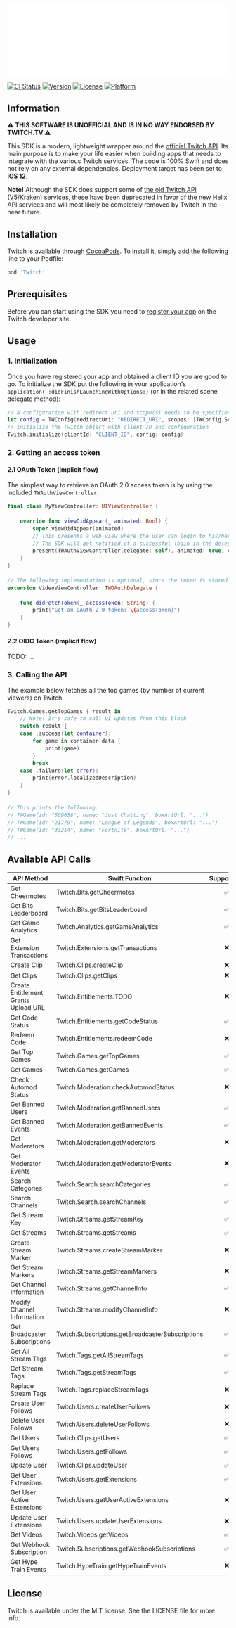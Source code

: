 ![Twitch banner](/Assets/twitch-header.svg "Twitch banner")

[![CI Status](https://img.shields.io/travis/43780301/Twitch.svg?style=flat)](https://travis-ci.org/43780301/Twitch)
[![Version](https://img.shields.io/cocoapods/v/Twitch.svg?style=flat)](https://cocoapods.org/pods/Twitch)
[![License](https://img.shields.io/cocoapods/l/Twitch.svg?style=flat)](https://cocoapods.org/pods/Twitch)
[![Platform](https://img.shields.io/cocoapods/p/Twitch.svg?style=flat)](https://cocoapods.org/pods/Twitch)

## Information

**⚠️ THIS SOFTWARE IS UNOFFICIAL AND IS IN NO WAY ENDORSED BY TWITCH.TV ⚠️**

This SDK is a modern, lightweight wrapper around the [official Twitch API](https://dev.twitch.tv/docs/api/). Its main purpose is to make your life easier when building apps that needs to integrate with the various Twitch services. The code is 100% Swift and does not rely on any external dependencies. Deployment target has been set to **iOS 12**.

**Note!** Although the SDK does support some of [the old Twitch API](https://dev.twitch.tv/docs/v5) (V5/Kraken) services, these have been deprecated in favor of the new Helix API services and will most likely be completely removed by Twitch in the near future.

## Installation
Twitch is available through [CocoaPods](https://cocoapods.org). To install
it, simply add the following line to your Podfile:

```ruby
pod 'Twitch'
```

## Prerequisites
Before you can start using the SDK you need to [register your app](https://dev.twitch.tv/docs/authentication#registration) on the Twitch developer site.

## Usage

### 1. Initialization
Once you have registered your app and obtained a client ID you are good to go. To initialize the SDK put the following in your application's ```application(_:didFinishLaunchingWithOptions:)``` (or in the related scene delegate method):

```swift
// A configuration with redirect uri and scope(s) needs to be specified
let config = TWConfig(redirectUri: "REDIRECT_URI", scopes: [TWConfig.Scope.openid])
// Initialize the Twitch object with client ID and configuration
Twitch.initialize(clientId: "CLIENT_ID", config: config)
```

### 2. Getting an access token
#### 2.1 OAuth Token (implicit flow)
The simplest way to retrieve an OAuth 2.0 access token is by using the included ```TWAuthViewController```:

```swift
final class MyViewController: UIViewController {

    override func viewDidAppear(_ animated: Bool) {
        super.viewDidAppear(animated)
        // This presents a web view where the user can login to his/her Twitch account
        // The SDK will get notified of a successful login in the delegate method didFetchOAuthToken
        present(TWAuthViewController(delegate: self), animated: true, completion: nil)
    }
}

// The following implementation is optional, since the token is stored automatically by the SDK
extension VideoViewController: TWOAuthDelegate {
    
    func didFetchToken(_ accessToken: String) {
        print("Got an OAuth 2.0 token: \(accessToken)")
    }
}
```

#### 2.2 OIDC Token (implicit flow)
TODO: ...

### 3. Calling the API
The example below fetches all the top games (by number of current viewers) on Twitch.

```swift
Twitch.Games.getTopGames { result in
    // Note! It's safe to call UI updates from this block
    switch result {
    case .success(let container):
        for game in container.data {
            print(game)
        }
        break
    case .failure(let error):
        print(error.localizedDescription)
    }
}

// This prints the following:
// TWGame(id: "509658", name: "Just Chatting", boxArtUrl: "...")
// TWGame(id: "21779", name: "League of Legends", boxArtUrl: "...")
// TWGame(id: "33214", name: "Fortnite", boxArtUrl: "...")
// ...
```

## Available API Calls

| API Method | Swift Function | Supported? |
| ------------- | ------------- | :-------------: |
| Get Cheermotes | Twitch.Bits.getCheermotes | ✅ |
| Get Bits Leaderboard | Twitch.Bits.getBitsLeaderboard | ✅ |
| Get Game Analytics | Twitch.Analytics.getGameAnalytics | ✅ |
| Get Extension Transactions | Twitch.Extensions.getTransactions | ❌ |
| Create Clip | Twitch.Clips.createClip | ❌ |
| Get Clips | Twitch.Clips.getClips | ❌ |
| Create Entitlement Grants Upload URL | Twitch.Entitlements.TODO | ❌ |
| Get Code Status | Twitch.Entitlements.getCodeStatus | ✅ |
| Redeem Code | Twitch.Entitlements.redeemCode | ❌ |
| Get Top Games | Twitch.Games.getTopGames | ✅ |
| Get Games | Twitch.Games.getGames | ✅ |
| Check Automod Status | Twitch.Moderation.checkAutomodStatus | ❌ |
| Get Banned Users | Twitch.Moderation.getBannedUsers | ✅ |
| Get Banned Events | Twitch.Moderation.getBannedEvents | ✅ |
| Get Moderators | Twitch.Moderation.getModerators | ❌ |
| Get Moderator Events | Twitch.Moderation.getModeratorEvents | ❌ |
| Search Categories | Twitch.Search.searchCategories | ✅ |
| Search Channels | Twitch.Search.searchChannels | ✅ |
| Get Stream Key | Twitch.Streams.getStreamKey | ✅ |
| Get Streams | Twitch.Streams.getStreams | ✅ |
| Create Stream Marker | Twitch.Streams.createStreamMarker | ❌ |
| Get Stream Markers | Twitch.Streams.getStreamMarkers | ❌ |
| Get Channel Information | Twitch.Streams.getChannelInfo | ✅ |
| Modify Channel Information | Twitch.Streams.modifyChannelInfo | ❌ |
| Get Broadcaster Subscriptions | Twitch.Subscriptions.getBroadcasterSubscriptions | ✅ |
| Get All Stream Tags | Twitch.Tags.getAllStreamTags | ✅ |
| Get Stream Tags | Twitch.Tags.getStreamTags | ✅ |
| Replace Stream Tags | Twitch.Tags.replaceStreamTags | ❌ |
| Create User Follows | Twitch.Users.createUserFollows | ❌ |
| Delete User Follows | Twitch.Users.deleteUserFollows | ❌ |
| Get Users | Twitch.Clips.getUsers | ✅ |
| Get Users Follows | Twitch.Users.getFollows | ✅ |
| Update User | Twitch.Clips.updateUser | ✅ |
| Get User Extensions | Twitch.Users.getExtensions | ✅ |
| Get User Active Extensions | Twitch.Users.getUserActiveExtensions | ❌ |
| Update User Extensions | Twitch.Users.updateUserExtensions | ❌ |
| Get Videos | Twitch.Videos.getVideos | ✅ |
| Get Webhook Subscription | Twitch.Subscriptions.getWebhookSubscriptions | ✅ |
| Get Hype Train Events | Twitch.HypeTrain.getHypeTrainEvents | ❌ |

## License
Twitch is available under the MIT license. See the LICENSE file for more info.
